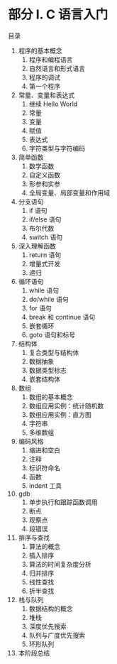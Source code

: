 # 部分 I. C 语言入门

目录

1. 程序的基本概念
    1. 程序和编程语言
    2. 自然语言和形式语言
    3. 程序的调试
    4. 第一个程序
2. 常量、变量和表达式
    1. 继续 Hello World
    2. 常量
    3. 变量
    4. 赋值
    5. 表达式
    6. 字符类型与字符编码
3. 简单函数
    1. 数学函数
    2. 自定义函数
    3. 形参和实参
    4. 全局变量、局部变量和作用域
4. 分支语句
    1. if 语句
    2. if/else 语句
    3. 布尔代数
    4. switch 语句
5. 深入理解函数
    1. return 语句
    2. 增量式开发
    3. 递归
6. 循环语句
    1. while 语句
    2. do/while 语句
    3. for 语句
    4. break 和 continue 语句
    5. 嵌套循环
    6. goto 语句和标号
7. 结构体
    1. 复合类型与结构体
    2. 数据抽象
    3. 数据类型标志
    4. 嵌套结构体
8. 数组
    1. 数组的基本概念
    2. 数组应用实例：统计随机数
    3. 数组应用实例：直方图
    4. 字符串
    5. 多维数组
9. 编码风格
    1. 缩进和空白
    2. 注释
    3. 标识符命名
    4. 函数
    5. indent 工具
10. gdb
    1. 单步执行和跟踪函数调用
    2. 断点
    3. 观察点
    4. 段错误
11. 排序与查找
    1. 算法的概念
    2. 插入排序
    3. 算法的时间复杂度分析
    4. 归并排序
    5. 线性查找
    6. 折半查找
12. 栈与队列
    1. 数据结构的概念
    2. 堆栈
    3. 深度优先搜索
    4. 队列与广度优先搜索
    5. 环形队列
13. 本阶段总结
